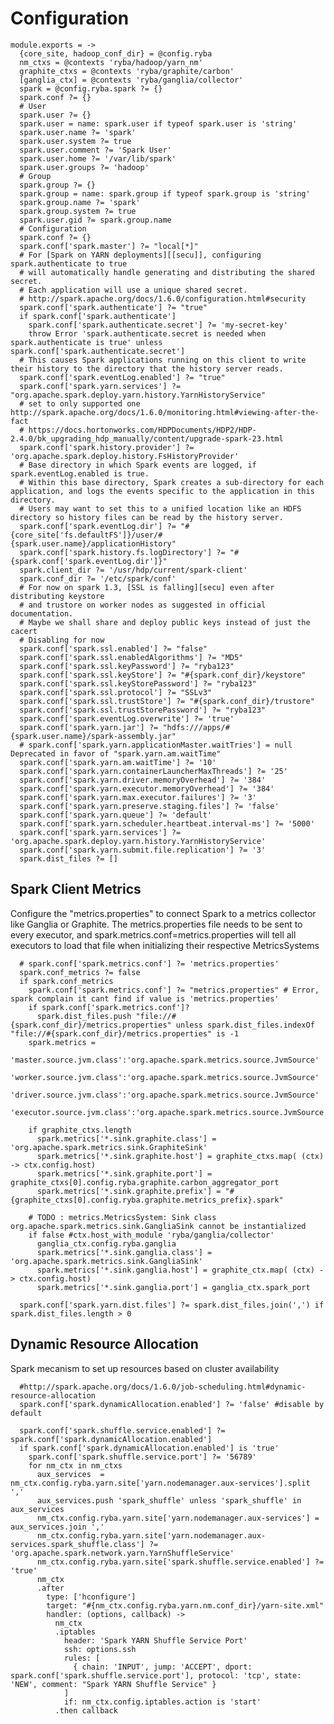 
# Configuration

    module.exports = ->
      {core_site, hadoop_conf_dir} = @config.ryba
      nm_ctxs = @contexts 'ryba/hadoop/yarn_nm'
      graphite_ctxs = @contexts 'ryba/graphite/carbon'
      [ganglia_ctx] = @contexts 'ryba/ganglia/collector'
      spark = @config.ryba.spark ?= {}
      spark.conf ?= {}
      # User
      spark.user ?= {}
      spark.user = name: spark.user if typeof spark.user is 'string'
      spark.user.name ?= 'spark'
      spark.user.system ?= true
      spark.user.comment ?= 'Spark User'
      spark.user.home ?= '/var/lib/spark'
      spark.user.groups ?= 'hadoop'
      # Group
      spark.group ?= {}
      spark.group = name: spark.group if typeof spark.group is 'string'
      spark.group.name ?= 'spark'
      spark.group.system ?= true
      spark.user.gid ?= spark.group.name
      # Configuration
      spark.conf ?= {}
      spark.conf['spark.master'] ?= "local[*]"
      # For [Spark on YARN deployments][[secu]], configuring spark.authenticate to true
      # will automatically handle generating and distributing the shared secret.
      # Each application will use a unique shared secret. 
      # http://spark.apache.org/docs/1.6.0/configuration.html#security
      spark.conf['spark.authenticate'] ?= "true"
      if spark.conf['spark.authenticate']
        spark.conf['spark.authenticate.secret'] ?= 'my-secret-key' 
        throw Error 'spark.authenticate.secret is needed when spark.authenticate is true' unless spark.conf['spark.authenticate.secret']
      # This causes Spark applications running on this client to write their history to the directory that the history server reads.
      spark.conf['spark.eventLog.enabled'] ?= "true"
      spark.conf['spark.yarn.services'] ?= "org.apache.spark.deploy.yarn.history.YarnHistoryService"
      # set to only supported one http://spark.apache.org/docs/1.6.0/monitoring.html#viewing-after-the-fact
      # https://docs.hortonworks.com/HDPDocuments/HDP2/HDP-2.4.0/bk_upgrading_hdp_manually/content/upgrade-spark-23.html
      spark.conf['spark.history.provider'] ?= 'org.apache.spark.deploy.history.FsHistoryProvider'
      # Base directory in which Spark events are logged, if spark.eventLog.enabled is true.
      # Within this base directory, Spark creates a sub-directory for each application, and logs the events specific to the application in this directory.
      # Users may want to set this to a unified location like an HDFS directory so history files can be read by the history server.
      spark.conf['spark.eventLog.dir'] ?= "#{core_site['fs.defaultFS']}/user/#{spark.user.name}/applicationHistory"
      spark.conf['spark.history.fs.logDirectory'] ?= "#{spark.conf['spark.eventLog.dir']}"
      spark.client_dir ?= '/usr/hdp/current/spark-client'
      spark.conf_dir ?= '/etc/spark/conf'
      # For now on spark 1.3, [SSL is falling][secu] even after distributing keystore
      # and trustore on worker nodes as suggested in official documentation.
      # Maybe we shall share and deploy public keys instead of just the cacert
      # Disabling for now 
      spark.conf['spark.ssl.enabled'] ?= "false"
      spark.conf['spark.ssl.enabledAlgorithms'] ?= "MD5"
      spark.conf['spark.ssl.keyPassword'] ?= "ryba123"
      spark.conf['spark.ssl.keyStore'] ?= "#{spark.conf_dir}/keystore"
      spark.conf['spark.ssl.keyStorePassword'] ?= "ryba123"
      spark.conf['spark.ssl.protocol'] ?= "SSLv3"
      spark.conf['spark.ssl.trustStore'] ?= "#{spark.conf_dir}/trustore"
      spark.conf['spark.ssl.trustStorePassword'] ?= "ryba123"
      spark.conf['spark.eventLog.overwrite'] ?= 'true'
      spark.conf['spark.yarn.jar'] ?= "hdfs:///apps/#{spark.user.name}/spark-assembly.jar"
      # spark.conf['spark.yarn.applicationMaster.waitTries'] = null Deprecated in favor of "spark.yarn.am.waitTime"
      spark.conf['spark.yarn.am.waitTime'] ?= '10'
      spark.conf['spark.yarn.containerLauncherMaxThreads'] ?= '25'
      spark.conf['spark.yarn.driver.memoryOverhead'] ?= '384'
      spark.conf['spark.yarn.executor.memoryOverhead'] ?= '384'
      spark.conf['spark.yarn.max.executor.failures'] ?= '3'
      spark.conf['spark.yarn.preserve.staging.files'] ?= 'false'
      spark.conf['spark.yarn.queue'] ?= 'default'
      spark.conf['spark.yarn.scheduler.heartbeat.interval-ms'] ?= '5000'
      spark.conf['spark.yarn.services'] ?= 'org.apache.spark.deploy.yarn.history.YarnHistoryService'
      spark.conf['spark.yarn.submit.file.replication'] ?= '3'
      spark.dist_files ?= []

[secu]: http://spark.apache.org/docs/latest/security.html

## Spark Client Metrics

Configure the "metrics.properties" to connect Spark to a metrics collector like Ganglia or Graphite.
The metrics.properties file needs to be sent to every executor, 
and spark.metrics.conf=metrics.properties will tell all executors to load that file when initializing their respective MetricsSystems

      # spark.conf['spark.metrics.conf'] ?= 'metrics.properties'
      spark.conf_metrics ?= false
      if spark.conf_metrics
        spark.conf['spark.metrics.conf'] ?= "metrics.properties" # Error, spark complain it cant find if value is 'metrics.properties'
        if spark.conf['spark.metrics.conf']?
          spark.dist_files.push "file://#{spark.conf_dir}/metrics.properties" unless spark.dist_files.indexOf "file://#{spark.conf_dir}/metrics.properties" is -1
        spark.metrics =
          'master.source.jvm.class':'org.apache.spark.metrics.source.JvmSource'
          'worker.source.jvm.class':'org.apache.spark.metrics.source.JvmSource'
          'driver.source.jvm.class':'org.apache.spark.metrics.source.JvmSource'
          'executor.source.jvm.class':'org.apache.spark.metrics.source.JvmSource'

        if graphite_ctxs.length
          spark.metrics['*.sink.graphite.class'] = 'org.apache.spark.metrics.sink.GraphiteSink'
          spark.metrics['*.sink.graphite.host'] = graphite_ctxs.map( (ctx) -> ctx.config.host)
          spark.metrics['*.sink.graphite.port'] = graphite_ctxs[0].config.ryba.graphite.carbon_aggregator_port
          spark.metrics['*.sink.graphite.prefix'] = "#{graphite_ctxs[0].config.ryba.graphite.metrics_prefix}.spark"

        # TODO : metrics.MetricsSystem: Sink class org.apache.spark.metrics.sink.GangliaSink cannot be instantialized
        if false #ctx.host_with_module 'ryba/ganglia/collector'
          ganglia_ctx.config.ryba.ganglia
          spark.metrics['*.sink.ganglia.class'] = 'org.apache.spark.metrics.sink.GangliaSink'
          spark.metrics['*.sink.ganglia.host'] = graphite_ctx.map( (ctx) -> ctx.config.host)
          spark.metrics['*.sink.ganglia.port'] = ganglia_ctx.spark_port
      
      spark.conf['spark.yarn.dist.files'] ?= spark.dist_files.join(',') if spark.dist_files.length > 0

## Dynamic Resource Allocation
Spark mecanism to set up resources based on cluster availability

      #http://spark.apache.org/docs/1.6.0/job-scheduling.html#dynamic-resource-allocation
      spark.conf['spark.dynamicAllocation.enabled'] ?= 'false' #disable by default
      
      spark.conf['spark.shuffle.service.enabled'] ?= spark.conf['spark.dynamicAllocation.enabled']
      if spark.conf['spark.dynamicAllocation.enabled'] is 'true'
        spark.conf['spark.shuffle.service.port'] ?= '56789'
        for nm_ctx in nm_ctxs
          aux_services  = nm_ctx.config.ryba.yarn.site['yarn.nodemanager.aux-services'].split ','
          aux_services.push 'spark_shuffle' unless 'spark_shuffle' in aux_services
          nm_ctx.config.ryba.yarn.site['yarn.nodemanager.aux-services'] = aux_services.join ','
          nm_ctx.config.ryba.yarn.site['yarn.nodemanager.aux-services.spark_shuffle.class'] ?= 'org.apache.spark.network.yarn.YarnShuffleService'
          nm_ctx.config.ryba.yarn.site['spark.shuffle.service.enabled'] ?= 'true'
          nm_ctx
          .after
            type: ['hconfigure']
            target: "#{nm_ctx.config.ryba.yarn.nm.conf_dir}/yarn-site.xml"
            handler: (options, callback) ->
              nm_ctx
              .iptables
                header: 'Spark YARN Shuffle Service Port'
                ssh: options.ssh
                rules: [
                  { chain: 'INPUT', jump: 'ACCEPT', dport: spark.conf['spark.shuffle.service.port'], protocol: 'tcp', state: 'NEW', comment: "Spark YARN Shuffle Service" }
                ]
                if: nm_ctx.config.iptables.action is 'start'
              .then callback
